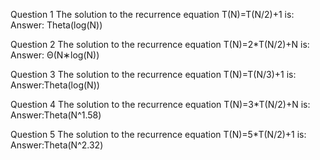 Question 1
The solution to the recurrence equation T(N)=T(N/2)+1  is: 
Answer: Theta(log(N))

Question 2
The solution to the recurrence equation  T(N)=2*T(N/2)+N  is:
Answer: Θ(N∗log(N))

Question 3
The solution to the recurrence equation  T(N)=T(N/3)+1 is:
Answer:Theta(log(N))

Question 4
The solution to the recurrence equation  T(N)=3*T(N/2)+N is: 
Answer:Theta(N^1.58)

Question 5
The solution to the recurrence equation  T(N)=5*T(N/2)+1  is:
Answer:Theta(N^2.32)



